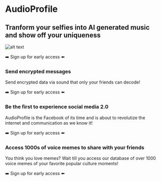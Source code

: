 # AudioProfile

## Tranform your selfies into AI generated music and show off your uniqueness

![alt text](https://dominiconorton-images.s3-eu-west-1.amazonaws.com/attractive-beautiful-beauty-783243.jpg)

:arrow_right: Sign up for early access :arrow_left:

### Send encrypted messages 
Send encrypted data via sound that only your friends can decode!

:arrow_right: Sign up for early access :arrow_left:

### Be the first to experience social media 2.0 
AudioProfile is the Facebook of its time and is about to revolutize the internet and communication as we know it!

:arrow_right: Sign up for early access :arrow_left:

### Access 1000s of voice memes to share with your friends
You think you love memes? Wait till you access our database of over 1000 voice memes of your favorite popular culture moments!

:arrow_right: Sign up for early access :arrow_left:

